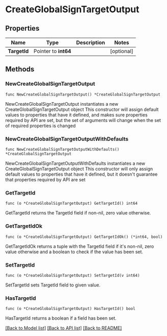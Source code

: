 # CreateGlobalSignTargetOutput

## Properties

Name | Type | Description | Notes
------------ | ------------- | ------------- | -------------
**TargetId** | Pointer to **int64** |  | [optional] 

## Methods

### NewCreateGlobalSignTargetOutput

`func NewCreateGlobalSignTargetOutput() *CreateGlobalSignTargetOutput`

NewCreateGlobalSignTargetOutput instantiates a new CreateGlobalSignTargetOutput object
This constructor will assign default values to properties that have it defined,
and makes sure properties required by API are set, but the set of arguments
will change when the set of required properties is changed

### NewCreateGlobalSignTargetOutputWithDefaults

`func NewCreateGlobalSignTargetOutputWithDefaults() *CreateGlobalSignTargetOutput`

NewCreateGlobalSignTargetOutputWithDefaults instantiates a new CreateGlobalSignTargetOutput object
This constructor will only assign default values to properties that have it defined,
but it doesn't guarantee that properties required by API are set

### GetTargetId

`func (o *CreateGlobalSignTargetOutput) GetTargetId() int64`

GetTargetId returns the TargetId field if non-nil, zero value otherwise.

### GetTargetIdOk

`func (o *CreateGlobalSignTargetOutput) GetTargetIdOk() (*int64, bool)`

GetTargetIdOk returns a tuple with the TargetId field if it's non-nil, zero value otherwise
and a boolean to check if the value has been set.

### SetTargetId

`func (o *CreateGlobalSignTargetOutput) SetTargetId(v int64)`

SetTargetId sets TargetId field to given value.

### HasTargetId

`func (o *CreateGlobalSignTargetOutput) HasTargetId() bool`

HasTargetId returns a boolean if a field has been set.


[[Back to Model list]](../README.md#documentation-for-models) [[Back to API list]](../README.md#documentation-for-api-endpoints) [[Back to README]](../README.md)


